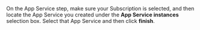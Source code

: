 On the App Service step, make sure your Subscription is selected, and then locate the App Service you created under the **App Service instances** selection box. Select that App Service and then click **finish**.